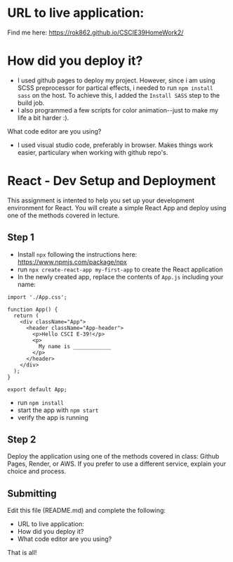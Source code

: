 # URL to live application:
Find me here: https://rok862.github.io/CSCIE39HomeWork2/

# How did you deploy it?
- I used github pages to deploy my project. However, since i am using SCSS preprocessor for partical effects, i needed to run `npm install sass` on the host. To achieve this, I added the `Install SASS` step to the build job.
- I also programmed a few scripts for color animation--just to make my life a bit harder :).

What code editor are you using?
- I used visual studio code, preferably in browser. Makes things work easier, particulary when working with github repo's.

# React - Dev Setup and Deployment

This assignment is intented to help you set up your development environment for React. You will create a simple React App and deploy using one of the methods covered in lecture.

## Step 1
- Install `npx` following the instructions here: https://www.npmjs.com/package/npx
- run `npx create-react-app my-first-app` to create the React application
- In the newly created app, replace the contents of `App.js` including your name:

```
import './App.css';

function App() {
  return (
    <div className="App">
      <header className="App-header">
        <p>Hello CSCI E-39!</p>
        <p>
          My name is ____________
        </p>
      </header>
    </div>
  );
}

export default App;
```

- run `npm install`
- start the app with `npm start`
- verify the app is running

## Step 2
Deploy the application using one of the methods covered in class: Github Pages, Render, or AWS. If you prefer to use a different service, explain your choice and process.

## Submitting
Edit this file (README.md) and complete the following:

- URL to live application: 
- How did you deploy it?
- What code editor are you using?

That is all!
